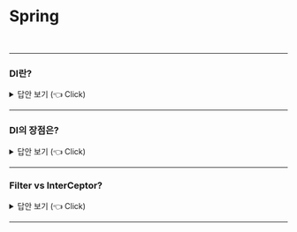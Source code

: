 # Spring
<br>

-----------------------

### DI란?

<details>
   <summary> 답안 보기 (👈 Click)</summary>
<br />
+  
</details>

-----------------------


### DI의 장점은?

<details>
   <summary> 답안 보기 (👈 Click)</summary>
<br />
+  
</details>

-----------------------


### Filter vs InterCeptor?

<details>
   <summary> 답안 보기 (👈 Click)</summary>
<br />
+  
</details>

-----------------------

